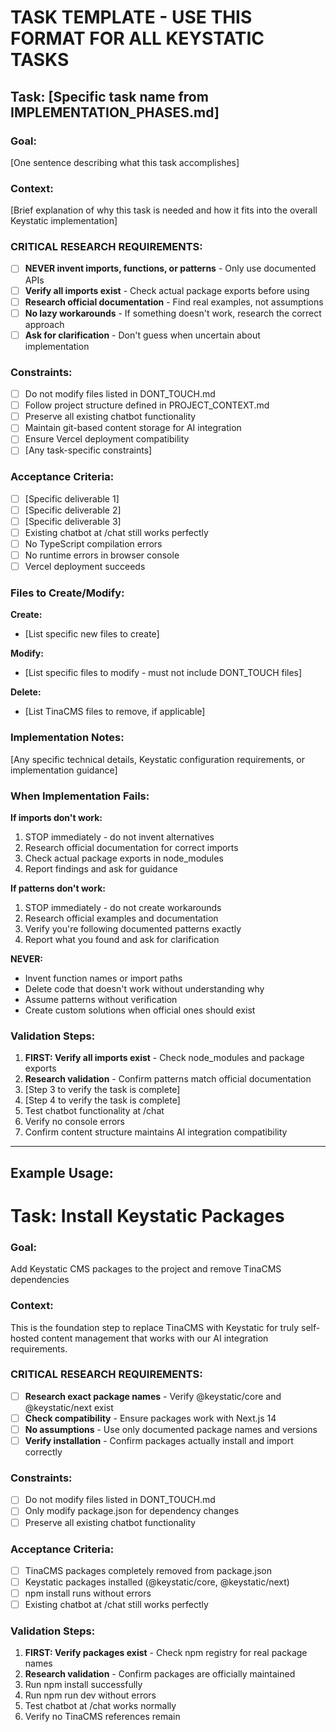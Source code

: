 # TASK TEMPLATE - USE THIS FORMAT FOR ALL KEYSTATIC TASKS

## Task: [Specific task name from IMPLEMENTATION_PHASES.md]

### Goal: 
[One sentence describing what this task accomplishes]

### Context:
[Brief explanation of why this task is needed and how it fits into the overall Keystatic implementation]

### CRITICAL RESEARCH REQUIREMENTS:
- [ ] **NEVER invent imports, functions, or patterns** - Only use documented APIs
- [ ] **Verify all imports exist** - Check actual package exports before using
- [ ] **Research official documentation** - Find real examples, not assumptions
- [ ] **No lazy workarounds** - If something doesn't work, research the correct approach
- [ ] **Ask for clarification** - Don't guess when uncertain about implementation

### Constraints:
- [ ] Do not modify files listed in DONT_TOUCH.md
- [ ] Follow project structure defined in PROJECT_CONTEXT.md  
- [ ] Preserve all existing chatbot functionality
- [ ] Maintain git-based content storage for AI integration
- [ ] Ensure Vercel deployment compatibility
- [ ] [Any task-specific constraints]

### Acceptance Criteria:
- [ ] [Specific deliverable 1]
- [ ] [Specific deliverable 2]
- [ ] [Specific deliverable 3]
- [ ] Existing chatbot at /chat still works perfectly
- [ ] No TypeScript compilation errors
- [ ] No runtime errors in browser console
- [ ] Vercel deployment succeeds

### Files to Create/Modify:
**Create:**
- [List specific new files to create]

**Modify:**
- [List specific files to modify - must not include DONT_TOUCH files]

**Delete:**
- [List TinaCMS files to remove, if applicable]

### Implementation Notes:
[Any specific technical details, Keystatic configuration requirements, or implementation guidance]

### When Implementation Fails:
**If imports don't work:**
1. STOP immediately - do not invent alternatives
2. Research official documentation for correct imports
3. Check actual package exports in node_modules
4. Report findings and ask for guidance

**If patterns don't work:**
1. STOP immediately - do not create workarounds  
2. Research official examples and documentation
3. Verify you're following documented patterns exactly
4. Report what you found and ask for clarification

**NEVER:**
- Invent function names or import paths
- Delete code that doesn't work without understanding why
- Assume patterns without verification
- Create custom solutions when official ones should exist

### Validation Steps:
1. **FIRST: Verify all imports exist** - Check node_modules and package exports
2. **Research validation** - Confirm patterns match official documentation
3. [Step 3 to verify the task is complete] 
4. [Step 4 to verify the task is complete]
5. Test chatbot functionality at /chat
6. Verify no console errors
7. Confirm content structure maintains AI integration compatibility

---

## Example Usage:

# Task: Install Keystatic Packages

### Goal: 
Add Keystatic CMS packages to the project and remove TinaCMS dependencies

### Context:
This is the foundation step to replace TinaCMS with Keystatic for truly self-hosted content management that works with our AI integration requirements.

### CRITICAL RESEARCH REQUIREMENTS:
- [ ] **Research exact package names** - Verify @keystatic/core and @keystatic/next exist
- [ ] **Check compatibility** - Ensure packages work with Next.js 14
- [ ] **No assumptions** - Use only documented package names and versions
- [ ] **Verify installation** - Confirm packages actually install and import correctly

### Constraints:
- [ ] Do not modify files listed in DONT_TOUCH.md
- [ ] Only modify package.json for dependency changes
- [ ] Preserve all existing chatbot functionality

### Acceptance Criteria:
- [ ] TinaCMS packages completely removed from package.json
- [ ] Keystatic packages installed (@keystatic/core, @keystatic/next)
- [ ] npm install runs without errors
- [ ] Existing chatbot at /chat still works perfectly

### Validation Steps:
1. **FIRST: Verify packages exist** - Check npm registry for real package names
2. **Research validation** - Confirm packages are officially maintained
3. Run npm install successfully
4. Run npm run dev without errors
5. Test chatbot at /chat works normally
6. Verify no TinaCMS references remain
